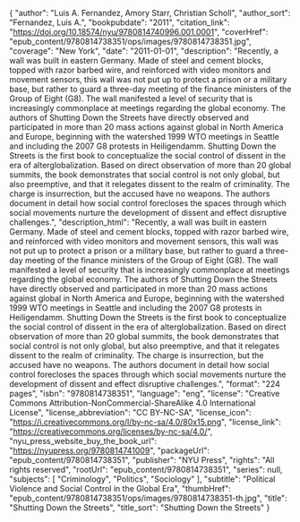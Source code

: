{
  "author": "Luis A. Fernandez, Amory Starr, Christian Scholl",
  "author_sort": "Fernandez, Luis A.",
  "bookpubdate": "2011",
  "citation_link": "https://doi.org/10.18574/nyu/9780814740996.001.0001",
  "coverHref": "epub_content/9780814738351/ops/images/9780814738351.jpg",
  "coverage": "New York",
  "date": "2011-01-01",
  "description": "Recently, a wall was built in eastern Germany.  Made of steel and cement blocks, topped with razor barbed wire, and reinforced with video monitors and movement sensors, this wall was not put up to protect a prison or a military base, but rather to guard a three-day meeting of the finance ministers of the Group of Eight (G8). The wall manifested a level of security that is increasingly commonplace at meetings regarding the global economy. The authors of Shutting Down the Streets have directly observed and participated in more than 20 mass actions against global in North America and Europe, beginning with the watershed 1999 WTO meetings in Seattle and including the 2007 G8 protests in Heiligendamm. Shutting Down the Streets is the first book to conceptualize the social control of dissent in the era of alterglobalization. Based on direct observation of more than 20 global summits, the book demonstrates that social control is not only global, but also preemptive, and that it relegates dissent to the realm of criminality. The charge is insurrection, but the accused have no weapons. The authors document in detail how social control forecloses the spaces through which social movements nurture the development of dissent and effect disruptive challenges.",
  "description_html": "Recently, a wall was built in eastern Germany.  Made of steel and cement blocks, topped with razor barbed wire, and reinforced with video monitors and movement sensors, this wall was not put up to protect a prison or a military base, but rather to guard a three-day meeting of the finance ministers of the Group of Eight (G8). The wall manifested a level of security that is increasingly commonplace at meetings regarding the global economy. The authors of Shutting Down the Streets have directly observed and participated in more than 20 mass actions against global in North America and Europe, beginning with the watershed 1999 WTO meetings in Seattle and including the 2007 G8 protests in Heiligendamm. Shutting Down the Streets is the first book to conceptualize the social control of dissent in the era of alterglobalization. Based on direct observation of more than 20 global summits, the book demonstrates that social control is not only global, but also preemptive, and that it relegates dissent to the realm of criminality. The charge is insurrection, but the accused have no weapons. The authors document in detail how social control forecloses the spaces through which social movements nurture the development of dissent and effect disruptive challenges.",
  "format": "224 pages",
  "isbn": "9780814738351",
  "language": "eng",
  "license": "Creative Commons Attribution-NonCommercial-ShareAlike 4.0 International License",
  "license_abbreviation": "CC BY-NC-SA",
  "license_icon": "https://i.creativecommons.org/l/by-nc-sa/4.0/80x15.png",
  "license_link": "https://creativecommons.org/licenses/by-nc-sa/4.0/",
  "nyu_press_website_buy_the_book_url": "https://nyupress.org/9780814741009",
  "packageUrl": "epub_content/9780814738351",
  "publisher": "NYU Press",
  "rights": "All rights reserved",
  "rootUrl": "epub_content/9780814738351",
  "series": null,
  "subjects": [
    "Criminology",
    "Politics",
    "Sociology"
  ],
  "subtitle": "Political Violence and Social Control in the Global Era",
  "thumbHref": "epub_content/9780814738351/ops/images/9780814738351-th.jpg",
  "title": "Shutting Down the Streets",
  "title_sort": "Shutting Down the Streets"
}
